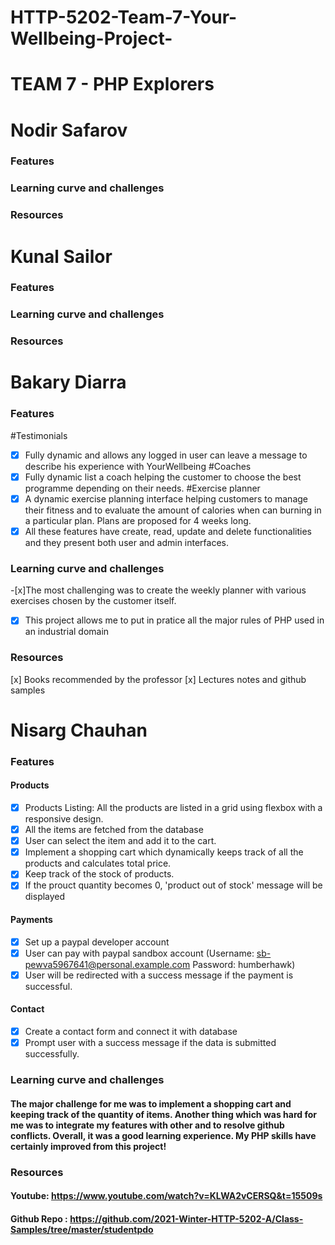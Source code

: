 # HTTP-5202-Team-7-Your-Wellbeing-Project-

# TEAM 7 - PHP Explorers

# Nodir Safarov
### Features

### Learning curve and challenges
### Resources

# Kunal Sailor
### Features
### Learning curve and challenges
### Resources

# Bakary Diarra 
### Features
 #Testimonials
   - [x] Fully dynamic  and allows any logged in user can leave a message to describe his experience with YourWellbeing
 #Coaches 
   - [x] Fully dynamic list a coach helping the customer to choose the best programme depending on their needs.
 #Exercise planner
   -[x] A dynamic exercise planning interface helping customers to manage their fitness and to evaluate the amount of calories when can burning in a particular plan. Plans are proposed for 4 weeks long.
   -[x] All these features have create, read, update and delete functionalities and they present both user and admin interfaces.
   
### Learning curve and challenges
-[x]The most challenging was to create the weekly planner with various exercises chosen by the customer itself.
-[x] This project allows me to put in pratice all the major rules of PHP used in an industrial domain
### Resources
[x] Books recommended by the professor
[x] Lectures notes and github samples

# Nisarg Chauhan
### Features
#### Products
- [x] Products Listing: All the products are listed in a grid using flexbox with a responsive design. 
- [x] All the items are fetched from the database 
- [x] User can select the item and add it to the cart.
- [x] Implement a shopping cart which dynamically keeps track of all the products and calculates total price.
- [x] Keep track of the stock of products.  
- [x] If the prouct quantity becomes 0, 'product out of stock' message will be displayed    
#### Payments
- [x] Set up a paypal developer account
- [x] User can pay with paypal sandbox account  (Username: sb-pewva5967641@personal.example.com     Password: humberhawk)
- [x] User will be redirected with a success message if the payment is successful.
#### Contact
- [x] Create a contact form and connect it with database
- [x] Prompt user with a success message if the data is submitted successfully. 

### Learning curve and challenges
#### The major challenge for me was to implement a shopping cart and keeping track of the quantity of items. Another thing which was hard for me was to integrate my features with other and to resolve github conflicts. Overall, it was a good learning experience. My PHP skills have certainly improved from this project! 

### Resources
#### Youtube: https://www.youtube.com/watch?v=KLWA2vCERSQ&t=15509s
#### Github Repo : https://github.com/2021-Winter-HTTP-5202-A/Class-Samples/tree/master/studentpdo





